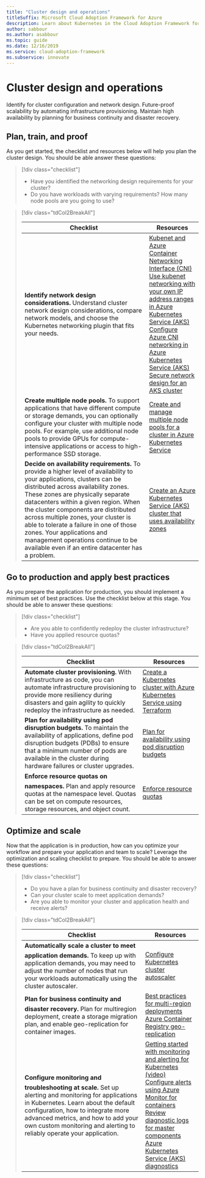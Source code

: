 ```yaml
---
title: "Cluster design and operations"
titleSuffix: Microsoft Cloud Adoption Framework for Azure
description: Learn about Kubernetes in the Cloud Adoption Framework for cluster design and operations.
author: sabbour
ms.author: asabbour
ms.topic: guide
ms.date: 12/16/2019
ms.service: cloud-adoption-framework
ms.subservice: innovate
---
```


<!-- cSpell:ignore asabbour sabbour autoscaler PDBs -->

# Cluster design and operations

Identify for cluster configuration and network design. Future-proof scalability by automating infrastructure provisioning. Maintain high availability by planning for business continuity and disaster recovery.

## Plan, train, and proof

As you get started, the checklist and resources below will help you plan the cluster design. You should be able answer these questions:

<!-- markdownlint-disable MD033 -->

> [!div class="checklist"]
>
> - Have you identified the networking design requirements for your cluster?
> - Do you have workloads with varying requirements? How many node pools are you going to use?

<!-- -->

> [!div class="tdCol2BreakAll"]
>
> | Checklist  | Resources |
> |------------------------------------------------------------------|-----------------------------------------------------------------|
> | **Identify network design considerations.** Understand cluster network design considerations, compare network models, and choose the Kubernetes networking plugin that fits your needs.    | [Kubenet and Azure Container Networking Interface (CNI)](https://docs.microsoft.com/azure/aks/concepts-network#azure-virtual-networks) <br/> [Use kubenet networking with your own IP address ranges in Azure Kubernetes Service (AKS)](https://docs.microsoft.com/azure/aks/configure-kubenet) <br/> [Configure Azure CNI networking in Azure Kubernetes Service (AKS)](https://docs.microsoft.com/azure/aks/configure-azure-cni) <br/> [Secure network design for an AKS cluster](https://github.com/Azure/sg-aks-workshop/blob/master/cluster-design/NetworkDesign.md)|
> | **Create multiple node pools.** To support applications that have different compute or storage demands, you can optionally configure your cluster with multiple node pools. For example, use additional node pools to provide GPUs for compute-intensive applications or access to high-performance SSD storage.   | [Create and manage multiple node pools for a cluster in Azure Kubernetes Service](https://docs.microsoft.com/azure/aks/use-multiple-node-pools) |
> | **Decide on availability requirements.** To provide a higher level of availability to your applications, clusters can be distributed across availability zones. These zones are physically separate datacenters within a given region. When the cluster components are distributed across multiple zones, your cluster is able to tolerate a failure in one of those zones. Your applications and management operations continue to be available even if an entire datacenter has a problem.   | [Create an Azure Kubernetes Service (AKS) cluster that uses availability zones](https://docs.microsoft.com/azure/aks/availability-zones) |

## Go to production and apply best practices

As you prepare the application for production, you should implement a minimum set of best practices. Use the checklist below at this stage. You should be able to answer these questions:

> [!div class="checklist"]
>
> - Are you able to confidently redeploy the cluster infrastructure?
> - Have you applied resource quotas?

<!-- -->

> [!div class="tdCol2BreakAll"]
>
> | Checklist  | Resources                                                                                                     |
> |------------------------------------------------------------------|-----------------------------------------------------------------|
> | **Automate cluster provisioning.** With infrastructure as code, you can automate infrastructure provisioning to provide more resiliency during disasters and gain agility to quickly redeploy the infrastructure as needed.     | [Create a Kubernetes cluster with Azure Kubernetes Service using Terraform](https://docs.microsoft.com/azure/terraform/terraform-create-k8s-cluster-with-tf-and-aks)|
> | **Plan for availability using pod disruption budgets.** To maintain the availability of applications, define pod disruption budgets (PDBs) to ensure that a minimum number of pods are available in the cluster during hardware failures or cluster upgrades. | [Plan for availability using pod disruption budgets](https://docs.microsoft.com/azure/aks/operator-best-practices-scheduler#plan-for-availability-using-pod-disruption-budgets)  |
> | **Enforce resource quotas on namespaces.** Plan and apply resource quotas at the namespace level. Quotas can be set on compute resources, storage resources, and object count.| [Enforce resource quotas](https://docs.microsoft.com/azure/aks/operator-best-practices-scheduler#enforce-resource-quotas)  |

## Optimize and scale

Now that the application is in production, how can you optimize your workflow and prepare your application and team to scale? Leverage the optimization and scaling checklist to prepare. You should be able to answer these questions:

> [!div class="checklist"]
>
> - Do you have a plan for business continuity and disaster recovery?
> - Can your cluster scale to meet application demands?
> - Are you able to monitor your cluster and application health and receive alerts?

<!-- -->

> [!div class="tdCol2BreakAll"]
>
> | Checklist  | Resources |
> |------------------------------------------------------------------|-----------------------------------------------------------------|
> | **Automatically scale a cluster to meet application demands.** To keep up with application demands, you may need to adjust the number of nodes that run your workloads automatically using the cluster autoscaler. | [Configure Kubernetes cluster autoscaler](https://docs.microsoft.com/azure/aks/cluster-autoscaler)    |
> | **Plan for business continuity and disaster recovery.** Plan for multiregion deployment, create a storage migration plan, and enable geo-replication for container images. | [Best practices for multi-region deployments](https://docs.microsoft.com/azure/aks/operator-best-practices-multi-region)  <br/> [Azure Container Registry geo-replication](https://docs.microsoft.com/azure/container-registry/container-registry-geo-replication)  |
> | **Configure monitoring and troubleshooting at scale.** Set up alerting and monitoring for applications in Kubernetes. Learn about the default configuration, how to integrate more advanced metrics, and how to add your own custom monitoring and alerting to reliably operate your application. | [Getting started with monitoring and alerting for Kubernetes (video)](https://www.youtube.com/watch?v=W7aN_z-cyUw&list=PLLasX02E8BPCrIhFrc_ZiINhbRkYMKdPT&index=16) <br/> [Configure alerts using Azure Monitor for containers](https://docs.microsoft.com/azure/azure-monitor/insights/container-insights-overview) <br/> [Review diagnostic logs for master components](https://docs.microsoft.com/azure/aks/view-master-logs) <br/> [Azure Kubernetes Service (AKS) diagnostics](https://docs.microsoft.com/azure/aks/concepts-diagnostics)    |
